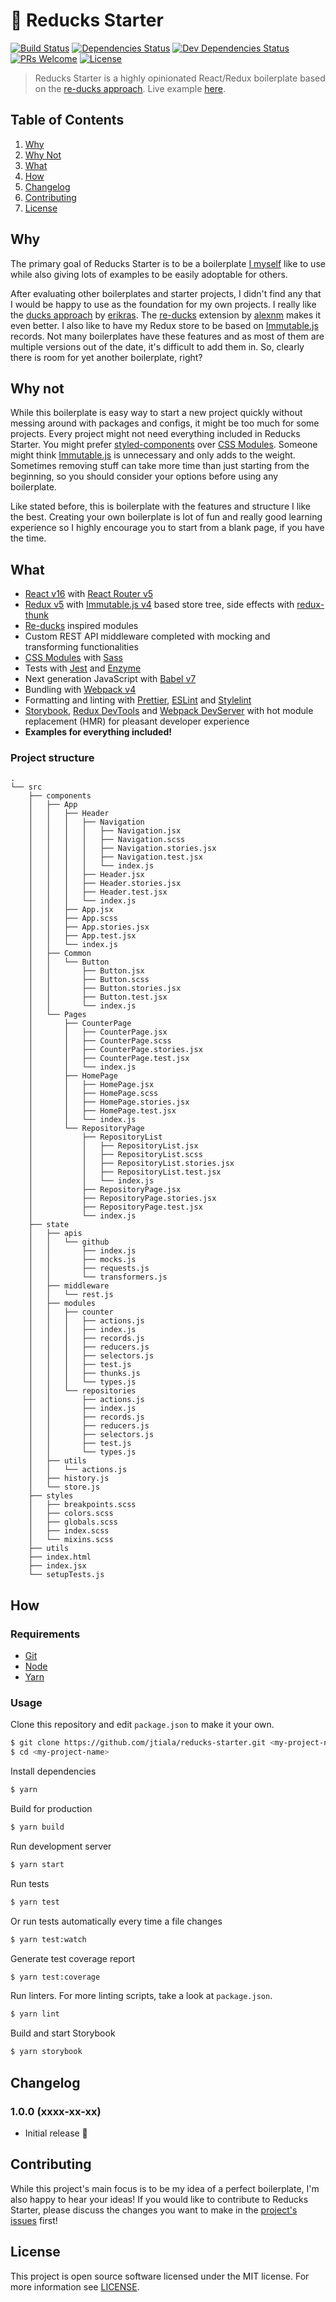 # 🦆 Reducks Starter

[![Build Status][build-status-badge]][build-status]
[![Dependencies Status][dependencies-status-badge]][dependencies-status]
[![Dev Dependencies Status][devdependencies-status-badge]][devdependencies-status]
[![PRs Welcome][prs-badge]][contributing]
[![License][license-badge]](license)

> Reducks Starter is a highly opinionated React/Redux boilerplate based on the [re-ducks approach][re-ducks]. Live example [here][example].

## Table of Contents

1. [Why](#why)
2. [Why Not](#why-not)
3. [What](#what)
4. [How](#how)
5. [Changelog](#changelog)
6. [Contributing](#contributing)
7. [License](#license)

## Why

The primary goal of Reducks Starter is to be a boilerplate [I myself][jtiala] like to use while also giving lots of examples to be easily adoptable for others.

After evaluating other boilerplates and starter projects, I didn't find any that I would be happy to use as the foundation for my own projects. I really like the [ducks approach][ducks] by [erikras][erikras]. The [re-ducks][re-ducks] extension by [alexnm][alexnm] makes it even better. I also like to have my Redux store to be based on [Immutable.js][immutable] records. Not many boilerplates have these features and as most of them are multiple versions out of the date, it's difficult to add them in. So, clearly there is room for yet another boilerplate, right?

## Why not

While this boilerplate is easy way to start a new project quickly without messing around with packages and configs, it might be too much for some projects. Every project might not need everything included in Reducks Starter. You might prefer [styled-components][styled-components] over [CSS Modules][css-modules]. Someone might think [Immutable.js][immutable] is unnecessary and only adds to the weight. Sometimes removing stuff can take more time than just starting from the beginning, so you should consider your options before using any boilerplate.

Like stated before, this is boilerplate with the features and structure I like the best. Creating your own boilerplate is lot of fun and really good learning experience so I highly encourage you to start from a blank page, if you have the time.

## What

- [React v16][react] with [React Router v5][react-router]
- [Redux v5][redux] with [Immutable.js v4][immutable] based store tree, side effects with [redux-thunk][redux-thunk]
- [Re-ducks][re-ducks] inspired modules
- Custom REST API middleware completed with mocking and transforming functionalities
- [CSS Modules][css-modules] with [Sass][sass]
- Tests with [Jest][jest] and [Enzyme][enzyme]
- Next generation JavaScript with [Babel v7][babel]
- Bundling with [Webpack v4][webpack]
- Formatting and linting with [Prettier][prettier], [ESLint][eslint] and [Stylelint][stylelint]
- [Storybook][storybook], [Redux DevTools][redux-dev-tools] and [Webpack DevServer][webpack-dev-server] with hot module replacement (HMR) for pleasant developer experience
- **Examples for everything included!**

### Project structure

<!--
To generate this, use
tree --dirsfirst -I 'dist|public|node_modules|coverage|LICENSE|README.md|*config.js|package.json|yarn.lock|*.png|*.ico'
-->

```
.
└── src
    ├── components
    │   ├── App
    │   │   ├── Header
    │   │   │   ├── Navigation
    │   │   │   │   ├── Navigation.jsx
    │   │   │   │   ├── Navigation.scss
    │   │   │   │   ├── Navigation.stories.jsx
    │   │   │   │   ├── Navigation.test.jsx
    │   │   │   │   └── index.js
    │   │   │   ├── Header.jsx
    │   │   │   ├── Header.stories.jsx
    │   │   │   ├── Header.test.jsx
    │   │   │   └── index.js
    │   │   ├── App.jsx
    │   │   ├── App.scss
    │   │   ├── App.stories.jsx
    │   │   ├── App.test.jsx
    │   │   └── index.js
    │   ├── Common
    │   │   └── Button
    │   │       ├── Button.jsx
    │   │       ├── Button.scss
    │   │       ├── Button.stories.jsx
    │   │       ├── Button.test.jsx
    │   │       └── index.js
    │   └── Pages
    │       ├── CounterPage
    │       │   ├── CounterPage.jsx
    │       │   ├── CounterPage.scss
    │       │   ├── CounterPage.stories.jsx
    │       │   ├── CounterPage.test.jsx
    │       │   └── index.js
    │       ├── HomePage
    │       │   ├── HomePage.jsx
    │       │   ├── HomePage.scss
    │       │   ├── HomePage.stories.jsx
    │       │   ├── HomePage.test.jsx
    │       │   └── index.js
    │       └── RepositoryPage
    │           ├── RepositoryList
    │           │   ├── RepositoryList.jsx
    │           │   ├── RepositoryList.scss
    │           │   ├── RepositoryList.stories.jsx
    │           │   ├── RepositoryList.test.jsx
    │           │   └── index.js
    │           ├── RepositoryPage.jsx
    │           ├── RepositoryPage.stories.jsx
    │           ├── RepositoryPage.test.jsx
    │           └── index.js
    ├── state
    │   ├── apis
    │   │   └── github
    │   │       ├── index.js
    │   │       ├── mocks.js
    │   │       ├── requests.js
    │   │       └── transformers.js
    │   ├── middleware
    │   │   └── rest.js
    │   ├── modules
    │   │   ├── counter
    │   │   │   ├── actions.js
    │   │   │   ├── index.js
    │   │   │   ├── records.js
    │   │   │   ├── reducers.js
    │   │   │   ├── selectors.js
    │   │   │   ├── test.js
    │   │   │   ├── thunks.js
    │   │   │   └── types.js
    │   │   └── repositories
    │   │       ├── actions.js
    │   │       ├── index.js
    │   │       ├── records.js
    │   │       ├── reducers.js
    │   │       ├── selectors.js
    │   │       ├── test.js
    │   │       └── types.js
    │   ├── utils
    │   │   └── actions.js
    │   ├── history.js
    │   └── store.js
    ├── styles
    │   ├── breakpoints.scss
    │   ├── colors.scss
    │   ├── globals.scss
    │   ├── index.scss
    │   └── mixins.scss
    ├── utils
    ├── index.html
    ├── index.jsx
    └── setupTests.js
```

## How

### Requirements

- [Git][git]
- [Node][node]
- [Yarn][yarn]

### Usage

Clone this repository and edit `package.json` to make it your own.

```bash
$ git clone https://github.com/jtiala/reducks-starter.git <my-project-name>
$ cd <my-project-name>
```

Install dependencies

```bash
$ yarn
```

Build for production

```bash
$ yarn build
```

Run development server

```bash
$ yarn start
```

Run tests

```bash
$ yarn test
```

Or run tests automatically every time a file changes

```bash
$ yarn test:watch
```

Generate test coverage report

```bash
$ yarn test:coverage
```

Run linters. For more linting scripts, take a look at `package.json`.

```bash
$ yarn lint
```

Build and start Storybook

```bash
$ yarn storybook
```

## Changelog

### 1.0.0 (xxxx-xx-xx)

- Initial release 🎉

## Contributing

While this project's main focus is to be my idea of a perfect boilerplate, I'm also happy to hear your ideas! If you would like to contribute to Reducks Starter, please discuss the changes you want to make in the [project's issues][issues] first!

## License

This project is open source software licensed under the MIT license. For more information see [LICENSE][license].

[build-status]: https://travis-ci.com/jtiala/reducks-starter
[build-status-badge]: https://travis-ci.com/jtiala/reducks-starter.svg?branch=master
[dependencies-status]: https://david-dm.org/jtiala/reducks-starter
[dependencies-status-badge]: https://img.shields.io/david/jtiala/reducks-starter.svg
[devdependencies-status]: https://david-dm.org/jtiala/reducks-starter?type=dev
[devdependencies-status-badge]: https://img.shields.io/david/dev/jtiala/reducks-starter.svg
[contributing]: #contributing
[prs-badge]: https://img.shields.io/badge/prs-welcome-blue.svg
[license]: https://github.com/jtiala/reducks-starter/blob/master/LICENSE
[license-badge]: https://img.shields.io/badge/license-MIT-blue.svg
[example]: https://jtiala.github.io/reducks-starter/
[ducks]: https://github.com/erikras/ducks-modular-redux
[erikras]: https://github.com/erikras
[re-ducks]: https://github.com/alexnm/re-ducks
[alexnm]: https://github.com/alexnm
[jtiala]: https://github.com/jtiala
[react]: https://reactjs.org/
[redux]: https://redux.js.org/
[immutable]: https://facebook.github.io/immutable-js/
[redux-thunk]: https://github.com/reduxjs/redux-thunk
[react-router]: https://github.com/ReactTraining/react-router
[css-modules]: https://github.com/css-modules/css-modules
[sass]: https://sass-lang.com/
[jest]: https://jestjs.io/
[enzyme]: https://github.com/airbnb/enzyme
[babel]: https://babeljs.io/
[webpack]: https://webpack.js.org/
[prettier]: https://prettier.io/
[eslint]: https://eslint.org/
[stylelint]: https://stylelint.io/
[storybook]: https://storybook.js.org/
[redux-dev-tools]: http://extension.remotedev.io/
[webpack-dev-server]: https://webpack.js.org/configuration/dev-server/
[styled-components]: https://www.styled-components.com/
[git]: https://git-scm.com/
[node]: https://nodejs.org/
[yarn]: https://yarnpkg.com/
[issues]: https://github.com/jtiala/reducks-starter/issues
